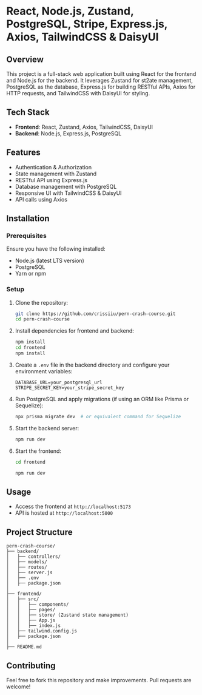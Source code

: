 # React, Node.js, Zustand, PostgreSQL, Stripe, Express.js, Axios, TailwindCSS & DaisyUI

## Overview

This project is a full-stack web application built using React for the frontend and Node.js for the backend. It leverages Zustand for st2ate management, PostgreSQL as the database, Express.js for building RESTful APIs, Axios for HTTP requests, and TailwindCSS with DaisyUI for styling.

## Tech Stack

- **Frontend**: React, Zustand, Axios, TailwindCSS, DaisyUI
- **Backend**: Node.js, Express.js, PostgreSQL

## Features

- Authentication & Authorization
- State management with Zustand
- RESTful API using Express.js
- Database management with PostgreSQL
- Responsive UI with TailwindCSS & DaisyUI
- API calls using Axios

## Installation

### Prerequisites

Ensure you have the following installed:

- Node.js (latest LTS version)
- PostgreSQL
- Yarn or npm

### Setup

1. Clone the repository:
   ```sh
   git clone https://github.com/crissiiu/pern-crash-course.git
   cd pern-crash-course
   ```
2. Install dependencies for frontend and backend:
   ```sh
   npm install
   cd frontend
   npm install

   ```
3. Create a `.env` file in the backend directory and configure your environment variables:
   ```env
   DATABASE_URL=your_postgresql_url
   STRIPE_SECRET_KEY=your_stripe_secret_key
   ```
4. Run PostgreSQL and apply migrations (if using an ORM like Prisma or Sequelize):
   ```sh
   npx prisma migrate dev  # or equivalent command for Sequelize
   ```
5. Start the backend server:
   ```sh
   npm run dev

   ```
6. Start the frontend:
   ```sh
   cd frontend

   npm run dev
   ```

## Usage

- Access the frontend at `http://localhost:5173`
- API is hosted at `http://localhost:5000`

## Project Structure

```
pern-crash-course/
├── backend/
│   ├── controllers/
│   ├── models/
│   ├── routes/
│   ├── server.js
│   ├── .env
│   ├── package.json
│
├── frontend/
│   ├── src/
│   │   ├── components/
│   │   ├── pages/
│   │   ├── store/ (Zustand state management)
│   │   ├── App.js
│   │   ├── index.js
│   ├── tailwind.config.js
│   ├── package.json
│
├── README.md
```

## Contributing

Feel free to fork this repository and make improvements. Pull requests are welcome!
